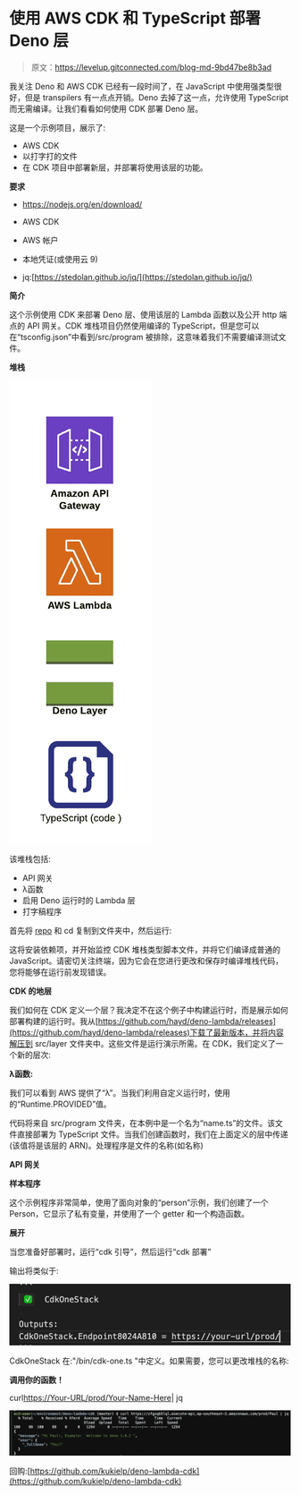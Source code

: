 # 使用 AWS CDK 和 TypeScript 部署 Deno 层

> 原文：<https://levelup.gitconnected.com/blog-md-9bd47be8b3ad>

我关注 Deno 和 AWS CDK 已经有一段时间了，在 JavaScript 中使用强类型很好，但是 transpilers 有一点点开销。Deno 去掉了这一点，允许使用 TypeScript 而无需编译。让我们看看如何使用 CDK 部署 Deno 层。

这是一个示例项目，展示了:

*   AWS CDK
*   以打字打的文件
*   在 CDK 项目中部署新层，并部署将使用该层的功能。

**要求**

*   https://nodejs.org/en/download/
*   AWS CDK

*   AWS 帐户
*   本地凭证(或使用云 9)
*   jq:[https://stedolan.github.io/jq/](https://stedolan.github.io/jq/)

**简介**

这个示例使用 CDK 来部署 Deno 层、使用该层的 Lambda 函数以及公开 http 端点的 API 网关。CDK 堆栈项目仍然使用编译的 TypeScript，但是您可以在“tsconfig.json”中看到/src/program 被排除，这意味着我们不需要编译测试文件。

**堆栈**

![](img/d4619a312c1d926be4309b33b92a3447.png)

该堆栈包括:

*   API 网关
*   λ函数
*   启用 Deno 运行时的 Lambda 层
*   打字稿程序

首先将 [repo](https://github.com/kukielp/deno-lambda-cdk) 和 cd 复制到文件夹中，然后运行:

这将安装依赖项，并开始监控 CDK 堆栈类型脚本文件，并将它们编译成普通的 JavaScript。请密切关注终端，因为它会在您进行更改和保存时编译堆栈代码，您将能够在运行前发现错误。

**CDK 的地层**

我们如何在 CDK 定义一个层？我决定不在这个例子中构建运行时，而是展示如何部署构建的运行时。我从[https://github.com/hayd/deno-lambda/releases](https://github.com/hayd/deno-lambda/releases)下载了最新版本，并将内容解压到 src/layer 文件夹中。这些文件是运行演示所需。在 CDK，我们定义了一个新的层次:

**λ函数:**

我们可以看到 AWS 提供了“λ”。当我们利用自定义运行时，使用的“Runtime.PROVIDED”值。

代码将来自 src/program 文件夹，在本例中是一个名为“name.ts”的文件。该文件直接部署为 TypeScript 文件。当我们创建函数时，我们在上面定义的层中传递(该值将是该层的 ARN)。处理程序是文件的名称(如名称)

**API 网关**

**样本程序**

这个示例程序非常简单，使用了面向对象的“person”示例，我们创建了一个 Person，它显示了私有变量，并使用了一个 getter 和一个构造函数。

**展开**

当您准备好部署时，运行“cdk 引导”，然后运行“cdk 部署”

输出将类似于:

![](img/4ba113cf50cd94a83bc1221a6b5710bc.png)

CdkOneStack 在:"/bin/cdk-one.ts "中定义。如果需要，您可以更改堆栈的名称:

**调用你的函数！**

curl[https://Your-URL/prod/Your-Name-Here](https://your-url/prod/Your-Name-Here)| jq

![](img/97e1098401a7e7c51ed3aaf1d40ff1db.png)

回购:[https://github.com/kukielp/deno-lambda-cdk](https://github.com/kukielp/deno-lambda-cdk)